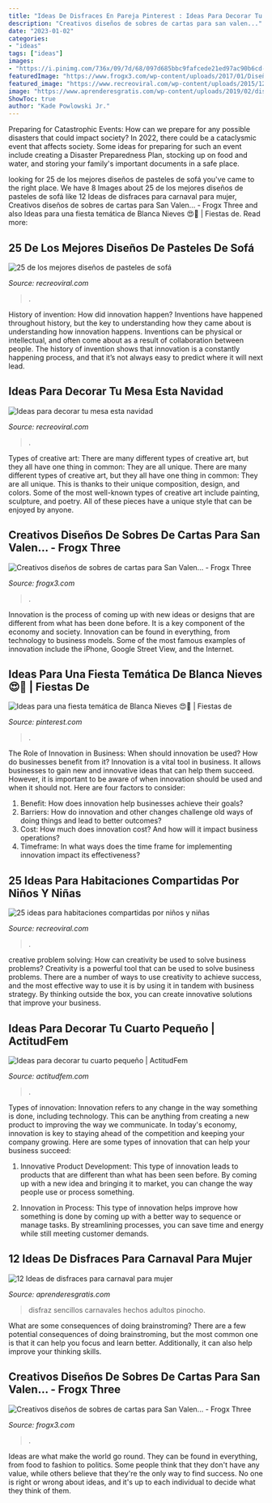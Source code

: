 ```yaml
---
title: "Ideas De Disfraces En Pareja Pinterest : Ideas Para Decorar Tu Mesa Esta Navidad"
description: "Creativos diseños de sobres de cartas para san valen..."
date: "2023-01-02"
categories:
- "ideas"
tags: ["ideas"]
images:
- "https://i.pinimg.com/736x/09/7d/68/097d685bbc9fafcede21ed97ac90b6cd--ideas-para.jpg"
featuredImage: "https://www.frogx3.com/wp-content/uploads/2017/01/Diseños-de-sobres-para-san-valentin-5.jpg"
featured_image: "https://www.recreoviral.com/wp-content/uploads/2015/12/Decoraciones-para-la-mesa-esta-navidad-16.jpg"
image: "https://www.aprenderesgratis.com/wp-content/uploads/2019/02/disfraz-pinocho.jpg"
ShowToc: true
author: "Kade Powlowski Jr."
---
```



Preparing for Catastrophic Events: How can we prepare for any possible disasters that could impact society?
In 2022, there could be a cataclysmic event that affects society. Some ideas for preparing for such an event include creating a Disaster Preparedness Plan, stocking up on food and water, and storing your family's important documents in a safe place.

	

		
looking for 25 de los mejores diseños de pasteles de sofá you've came to the right place. We have 8 Images about 25 de los mejores diseños de pasteles de sofá like 12 Ideas de disfraces para carnaval para mujer, Creativos diseños de sobres de cartas para San Valen... - Frogx Three and also Ideas para una fiesta temática de Blanca Nieves 😍👸 | Fiestas de. Read more:
		
    
## 25 De Los Mejores Diseños De Pasteles De Sofá

<img loading=lazy src="https://www.recreoviral.com/wp-content/uploads/2015/07/Pasteles-con-forma-de-sofá-2.jpeg" onerror="this.onerror=null;this.src='https://tse2.mm.bing.net/th?id=OIP.es7wcgrXgx8f20wj2qp9TgHaGp&amp;pid=15.1';" alt="25 de los mejores diseños de pasteles de sofá">

_Source: recreoviral.com_

>. 

	

History of invention: How did innovation happen?
Inventions have happened throughout history, but the key to understanding how they came about is understanding how innovation happens. Inventions can be physical or intellectual, and often come about as a result of collaboration between people. The history of invention shows that innovation is a constantly happening process, and that it’s not always easy to predict where it will next lead.

    
## Ideas Para Decorar Tu Mesa Esta Navidad

<img loading=lazy src="https://www.recreoviral.com/wp-content/uploads/2015/12/Decoraciones-para-la-mesa-esta-navidad-16.jpg" onerror="this.onerror=null;this.src='https://tse3.mm.bing.net/th?id=OIP.Fcp7q0qWGy8N_lWloR0ibgHaK7&amp;pid=15.1';" alt="Ideas para decorar tu mesa esta navidad">

_Source: recreoviral.com_

>. 

	

Types of creative art: There are many different types of creative art, but they all have one thing in common: They are all unique.
There are many different types of creative art, but they all have one thing in common: They are all unique. This is thanks to their unique composition, design, and colors. Some of the most well-known types of creative art include painting, sculpture, and poetry. All of these pieces have a unique style that can be enjoyed by anyone.

    
## Creativos Diseños De Sobres De Cartas Para San Valen... - Frogx Three

<img loading=lazy src="https://www.frogx3.com/wp-content/uploads/2017/01/Diseños-de-sobres-para-san-valentin-5.jpg" onerror="this.onerror=null;this.src='https://tse3.mm.bing.net/th?id=OIP.EGab8P1qz86an2EbAO0xfwHaLQ&amp;pid=15.1';" alt="Creativos diseños de sobres de cartas para San Valen... - Frogx Three">

_Source: frogx3.com_

>. 

	

Innovation is the process of coming up with new ideas or designs that are different from what has been done before. It is a key component of the economy and society. Innovation can be found in everything, from technology to business models. Some of the most famous examples of innovation include the iPhone, Google Street View, and the Internet.

    
## Ideas Para Una Fiesta Temática De Blanca Nieves 😍👸 | Fiestas De

<img loading=lazy src="https://i.pinimg.com/736x/09/7d/68/097d685bbc9fafcede21ed97ac90b6cd--ideas-para.jpg" onerror="this.onerror=null;this.src='https://tse3.mm.bing.net/th?id=OIP.X2R7pkMJgFm4mWswS5VcNgHaLH&amp;pid=15.1';" alt="Ideas para una fiesta temática de Blanca Nieves 😍👸 | Fiestas de">

_Source: pinterest.com_

>. 

	

The Role of Innovation in Business: When should innovation be used? How do businesses benefit from it?
Innovation is a vital tool in business. It allows businesses to gain new and innovative ideas that can help them succeed. However, it is important to be aware of when innovation should be used and when it should not. Here are four factors to consider:
1. Benefit: How does innovation help businesses achieve their goals?
2. Barriers: How do innovation and other changes challenge old ways of doing things and lead to better outcomes?
3. Cost: How much does innovation cost? And how will it impact business operations? 
4. Timeframe: In what ways does the time frame for implementing innovation impact its effectiveness?

    
## 25 Ideas Para Habitaciones Compartidas Por Niños Y Niñas

<img loading=lazy src="https://www.recreoviral.com/wp-content/uploads/2015/10/Creativas-habitaciones-compartidas-por-niños-y-niñas-20.jpg" onerror="this.onerror=null;this.src='https://tse4.mm.bing.net/th?id=OIP.-Ts-U_rcLPJoeXxO7y8MzAHaE8&amp;pid=15.1';" alt="25 ideas para habitaciones compartidas por niños y niñas">

_Source: recreoviral.com_

>. 

	

creative problem solving: How can creativity be used to solve business problems?
Creativity is a powerful tool that can be used to solve business problems. There are a number of ways to use creativity to achieve success, and the most effective way to use it is by using it in tandem with business strategy. By thinking outside the box, you can create innovative solutions that improve your business.

    
## Ideas Para Decorar Tu Cuarto Pequeño | ActitudFem

<img loading=lazy src="https://cdn2.actitudfem.com/media/files/styles/large_auto/public/ideas-para-decorar-tu-cuarto-pequeno.jpg" onerror="this.onerror=null;this.src='https://tse3.mm.bing.net/th?id=OIP.HdSW-9Omxihj70jU_i147QHaFj&amp;pid=15.1';" alt="Ideas para decorar tu cuarto pequeño | ActitudFem">

_Source: actitudfem.com_

>. 

	

Types of innovation:
Innovation refers to any change in the way something is done, including technology. This can be anything from creating a new product to improving the way we communicate. In today's economy, innovation is key to staying ahead of the competition and keeping your company growing. Here are some types of innovation that can help your business succeed:
1. Innovative Product Development: This type of innovation leads to products that are different than what has been seen before. By coming up with a new idea and bringing it to market, you can change the way people use or process something.

2. Innovation in Process: This type of innovation helps improve how something is done by coming up with a better way to sequence or manage tasks. By streamlining processes, you can save time and energy while still meeting customer demands.


    
## 12 Ideas De Disfraces Para Carnaval Para Mujer

<img loading=lazy src="https://www.aprenderesgratis.com/wp-content/uploads/2019/02/disfraz-pinocho.jpg" onerror="this.onerror=null;this.src='https://tse4.mm.bing.net/th?id=OIP.mnE_DspEwOREhIgYmOKyzwHaKI&amp;pid=15.1';" alt="12 Ideas de disfraces para carnaval para mujer">

_Source: aprenderesgratis.com_

>disfraz sencillos carnavales hechos adultos pinocho. 

	

What are some consequences of doing brainstroming?
There are a few potential consequences of doing brainstroming, but the most common one is that it can help you focus and learn better. Additionally, it can also help improve your thinking skills.

    
## Creativos Diseños De Sobres De Cartas Para San Valen... - Frogx Three

<img loading=lazy src="https://www.frogx3.com/wp-content/uploads/2017/01/Diseños-de-sobres-para-san-valentin-8.jpg" onerror="this.onerror=null;this.src='https://tse2.mm.bing.net/th?id=OIP.y7xBsouxLdX09BkMEKxVLwAAAA&amp;pid=15.1';" alt="Creativos diseños de sobres de cartas para San Valen... - Frogx Three">

_Source: frogx3.com_

>. 

	

Ideas are what make the world go round. They can be found in everything, from food to fashion to politics. Some people think that they don't have any value, while others believe that they're the only way to find success. No one is right or wrong about ideas, and it's up to each individual to decide what they think of them.

